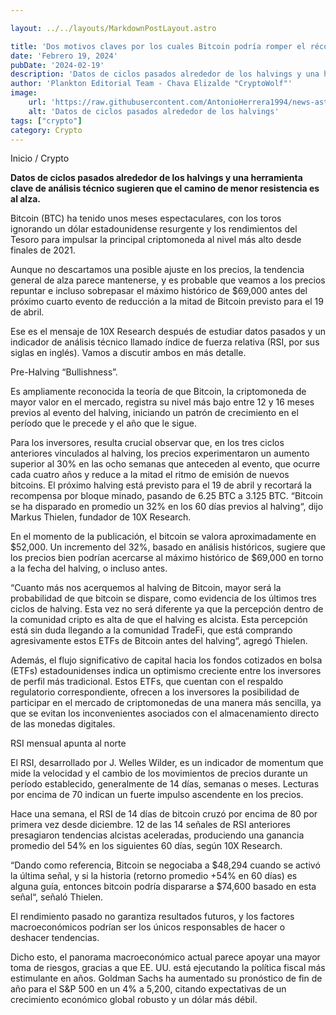 ```yaml
---

layout: ../../layouts/MarkdownPostLayout.astro

title: 'Dos motivos claves por los cuales Bitcoin podría romper el récord de $69,000 antes del próximo halving'
date: 'Febrero 19, 2024'
pubDate: '2024-02-19'
description: 'Datos de ciclos pasados alrededor de los halvings y una herramienta clave de análisis técnico sugieren que el camino de menor resistencia es al alza.'
author: 'Plankton Editorial Team - Chava Elizalde "CryptoWolf"'
image:
    url: 'https://raw.githubusercontent.com/AntonioHerrera1994/news-astro/master/src/assets/crypto/Crypto1.png'
    alt: 'Datos de ciclos pasados alrededor de los halvings'
tags: ["crypto"]
category: Crypto
---
```

<span><a href="/" style="text-decoration:none;color:#0F1416">Inicio</a> / <a href="/crypto" style="text-decoration:none;color:#0F1416">Crypto</a></span>


<p style="font-weight: bold;">Datos de ciclos pasados alrededor de los halvings y una herramienta clave de análisis técnico sugieren que el camino de menor resistencia es al alza.</p>


Bitcoin (BTC) ha tenido unos meses espectaculares, con los toros ignorando un dólar estadounidense resurgente y los rendimientos del Tesoro para impulsar la principal criptomoneda al nivel más alto desde finales de 2021.

Aunque no descartamos una posible ajuste en los precios, la tendencia general de alza parece mantenerse, y es probable que veamos a los precios repuntar e incluso sobrepasar el máximo histórico de $69,000 antes del próximo cuarto evento de reducción a la mitad de Bitcoin previsto para el 19 de abril.

Ese es el mensaje de 10X Research después de estudiar datos pasados y un indicador de análisis técnico llamado índice de fuerza relativa (RSI, por sus siglas en inglés). Vamos a discutir ambos en más detalle.

Pre-Halving “Bullishness”.

Es ampliamente reconocida la teoría de que Bitcoin, la criptomoneda de mayor valor en el mercado, registra su nivel más bajo entre 12 y 16 meses previos al evento del halving, iniciando un patrón de crecimiento en el período que le precede y el año que le sigue.

Para los inversores, resulta crucial observar que, en los tres ciclos anteriores vinculados al halving, los precios experimentaron un aumento superior al 30% en las ocho semanas que anteceden al evento, que ocurre cada cuatro años y reduce a la mitad el ritmo de emisión de nuevos bitcoins. El próximo halving está previsto para el 19 de abril y recortará la recompensa por bloque minado, pasando de 6.25 BTC a 3.125 BTC. “Bitcoin se ha disparado en promedio un 32% en los 60 días previos al halving“, dijo Markus Thielen, fundador de 10X Research.

En el momento de la publicación, el bitcoin se valora aproximadamente en $52,000. Un incremento del 32%, basado en análisis históricos, sugiere que los precios bien podrían acercarse al máximo histórico de $69,000 en torno a la fecha del halving, o incluso antes.

“Cuanto más nos acerquemos al halving de Bitcoin, mayor será la probabilidad de que bitcoin se dispare, como evidencia de los últimos tres ciclos de halving. Esta vez no será diferente ya que la percepción dentro de la comunidad cripto es alta de que el halving es alcista. Esta percepción está sin duda llegando a la comunidad TradeFi, que está comprando agresivamente estos ETFs de Bitcoin antes del halving“, agregó Thielen.

Además, el flujo significativo de capital hacia los fondos cotizados en bolsa (ETFs) estadounidenses indica un optimismo creciente entre los inversores de perfil más tradicional. Estos ETFs, que cuentan con el respaldo regulatorio correspondiente, ofrecen a los inversores la posibilidad de participar en el mercado de criptomonedas de una manera más sencilla, ya que se evitan los inconvenientes asociados con el almacenamiento directo de las monedas digitales.

RSI mensual apunta al norte

El RSI, desarrollado por J. Welles Wilder, es un indicador de momentum que mide la velocidad y el cambio de los movimientos de precios durante un período establecido, generalmente de 14 días, semanas o meses. Lecturas por encima de 70 indican un fuerte impulso ascendente en los precios.

Hace una semana, el RSI de 14 días de bitcoin cruzó por encima de 80 por primera vez desde diciembre. 12 de las 14 señales de RSI anteriores presagiaron tendencias alcistas aceleradas, produciendo una ganancia promedio del 54% en los siguientes 60 días, según 10X Research.

“Dando como referencia, Bitcoin se negociaba a $48,294 cuando se activó la última señal, y si la historia (retorno promedio +54% en 60 días) es alguna guía, entonces bitcoin podría dispararse a $74,600 basado en esta señal“, señaló Thielen.

El rendimiento pasado no garantiza resultados futuros, y los factores macroeconómicos podrían ser los únicos responsables de hacer o deshacer tendencias.

Dicho esto, el panorama macroeconómico actual parece apoyar una mayor toma de riesgos, gracias a que EE. UU. está ejecutando la política fiscal más estimulante en años. Goldman Sachs ha aumentado su pronóstico de fin de año para el S&P 500 en un 4% a 5,200, citando expectativas de un crecimiento económico global robusto y un dólar más débil.